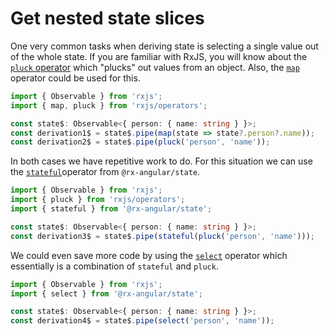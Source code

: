 # Get nested state slices

One very common tasks when deriving state is selecting a single value out of the whole state.
If you are familiar with RxJS, you will know about the [`pluck` operator](https://rxjs-dev.firebaseapp.com/api/operators/pluck) which "plucks" out values from an object.
Also, the [`map`](https://rxjs-dev.firebaseapp.com/api/operators/map) operator could be used for this.

```typescript
import { Observable } from 'rxjs';
import { map, pluck } from 'rxjs/operators';

const state$: Observable<{ person: { name: string } }>;
const derivation1$ = state$.pipe(map(state => state?.person?.name));
const derivation2$ = state$.pipe(pluck('person', 'name'));
```

In both cases we have repetitive work to do.
For this situation we can use the [`stateful`]()operator from `@rx-angular/state`.

```typescript
import { Observable } from 'rxjs';
import { pluck } from 'rxjs/operators';
import { stateful } from '@rx-angular/state';

const state$: Observable<{ person: { name: string } }>;
const derivation3$ = state$.pipe(stateful(pluck('person', 'name')));
```

We could even save more code by using the [`select`]() operator which essentially is a combination of `stateful` and `pluck`.

```typescript
import { Observable } from 'rxjs';
import { select } from '@rx-angular/state';

const state$: Observable<{ person: { name: string } }>;
const derivation4$ = state$.pipe(select('person', 'name'));
```

